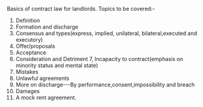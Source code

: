 Basics of contract law for landlords. Topics to be covered:-

1. Definition
2. Formation and discharge
3. Consensus and types(express, implied, unilateral, bilateral,executed and executory)
4. Offer/proposals
5. Acceptance
6. Consideration and Detriment
7, Incapacity to contract(emphasis on minority status and mental state)
8. Mistakes
9. Unlawful agreements
10. More on discharge---By performance,consent,impossibility and breach
11. Damages
12. A mock rent agreement.
